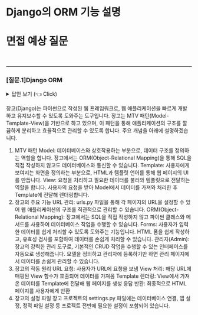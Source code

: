 # Django의 ORM 기능 설명
# 면접 예상 질문
<br>

---------------------
### [질문.1]Django ORM 

<details>
   <summary> 답안 보기 (👈 Click)</summary>
<br />
+ 1. Django ORM (Object-Relational Mapping)
    Django ORM은 데이터베이스를 SQL 없이 객체 지향적으로 다룰 수 있도록 돕는 도구입니다.
    Django 프로젝트에서 모델을 정의하면 ORM이 이를 데이터베이스 테이블로 변환하고, CRUD 작업을 쉽게 처리할 수 있게 합니다.

    <추가적인 설명>
    => ORM(Object Relational Mapping, 객체 관계 매핑)은 
    객체와 관계형 DB를 연결해주는 개념을 의미함. 쉽게 설명하자면, 
    생성한 클래스(객체)를 SQL문으로 자동 변환하여 데이터를 다루는 것. 
    이 기능 덕분에 SQL문을 사용하지 않고도 DB데이터를 관리할 수 있음. 
    직접 SQL 쿼리를 작성하지 않아도 파이썬 코드로 DB를 조작 가능함을 의미하며 이는 개발자가 애플리케이션의 로직 작성에 집중할 수 있도록 도움을 줌.
</details>




장고(Django)는 파이썬으로 작성된 웹 프레임워크로, 웹 애플리케이션을 빠르게 개발하고 유지보수할 수 있도록 도와주는 도구입니다. 장고는 MTV 패턴(Model-Template-View)을 기반으로 하고 있으며, 이 패턴을 통해 애플리케이션의 구조를 깔끔하게 분리하고 효율적으로 관리할 수 있도록 합니다. 주요 개념을 아래에 설명하겠습니다.

1. MTV 패턴
    Model: 데이터베이스와 상호작용하는 부분으로, 데이터 구조를 정의하는 역할을 합니다. 장고에서는 ORM(Object-Relational Mapping)을 통해 SQL을 직접 작성하지 않고도 데이터베이스와 통신할 수 있습니다.
    Template: 사용자에게 보여지는 화면을 정의하는 부분으로, HTML과 템플릿 언어를 통해 웹 페이지의 UI를 만듭니다.
    View: 요청을 처리하고 필요한 데이터를 불러와 템플릿으로 전달하는 역할을 합니다. 사용자의 요청을 받아 Model에서 데이터를 가져와 처리한 후 Template에 전달해 렌더링합니다.
2. 장고의 주요 기능
    URL 관리: urls.py 파일을 통해 각 페이지의 URL을 설정할 수 있어 웹 애플리케이션의 구조를 직관적으로 관리할 수 있습니다.
    ORM(Object-Relational Mapping): 장고에서는 SQL을 직접 작성하지 않고 파이썬 클래스와 메서드를 사용하여 데이터베이스 작업을 수행할 수 있습니다.
    Forms: 사용자가 입력한 데이터를 쉽게 처리할 수 있도록 도와주는 기능입니다. HTML 폼을 쉽게 작성하고, 유효성 검사를 포함하여 데이터를 손쉽게 처리할 수 있습니다.
    관리자(Admin): 장고의 강력한 관리 도구로, 기본적인 CRUD 작업을 수행할 수 있는 인터페이스를 자동으로 생성해줍니다. 모델을 정의하고 관리자에 등록하기만 하면 관리 페이지에서 데이터를 손쉽게 관리할 수 있습니다.
3. 장고의 작동 원리
    URL 요청: 사용자가 URL에 요청을 보냄
    View 처리: 해당 URL에 매핑된 View 함수가 호출되어 데이터를 가져옴
    Template 렌더링: View에서 가져온 데이터를 Template에 전달해 웹 페이지를 생성
    응답 반환: 최종적으로 HTML 페이지를 사용자에게 반환
4. 장고의 설정 파일
    장고 프로젝트의 settings.py 파일에는 데이터베이스 연결, 앱 설정, 정적 파일 설정 등 프로젝트 전반에 필요한 설정이 포함되어 있습니다.